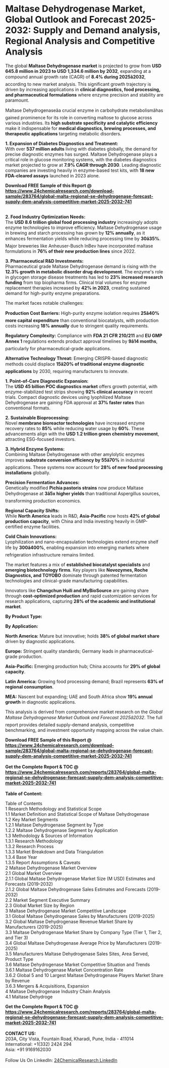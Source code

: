 <h1>Maltase Dehydrogenase Market, Global Outlook and Forecast 2025-2032: Supply and Demand analysis, Regional Analysis and Competitive Analysis</h1><p>The global <strong>Maltase Dehydrogenase market</strong> is projected to grow from <strong>USD 645.8 million in 2023 to USD 1,334.6 million by 2032</strong>, expanding at a compound annual growth rate (CAGR) of <strong>8.4% during 2025â2032</strong>, according to new market analysis. This significant growth trajectory is driven by increasing applications in <strong>clinical diagnostics, food processing, and pharmaceutical formulations</strong> where enzyme precision and stability are paramount.</p><p>Maltase Dehydrogenaseâa crucial enzyme in carbohydrate metabolismâhas gained prominence for its role in converting maltose to glucose across various industries. Its <strong>high substrate specificity and catalytic efficiency</strong> make it indispensable for <strong>medical diagnostics, brewing processes, and therapeutic applications</strong> targeting metabolic disorders.</p><p><strong>1. Expansion of Diabetes Diagnostics and Treatment:</strong><br>
With over <strong>537 million adults</strong> living with diabetes globally, the demand for precise diagnostic enzymes has surged. Maltase Dehydrogenase plays a critical role in glucose monitoring systems, with the diabetes diagnostics market projected to grow at <strong>7.9% CAGR through 2030</strong>. Leading diagnostic companies are investing heavily in enzyme-based test kits, with <strong>18 new FDA-cleared assays</strong> launched in 2023 alone.</p><div><b>Download FREE Sample of this Report @ 
            <a href="https://www.24chemicalresearch.com/download-sample/283764/global-malta-regional-se-dehydrogenase-forecast-supply-dem-analysis-competitive-market-2025-2032-741">
            https://www.24chemicalresearch.com/download-sample/283764/global-malta-regional-se-dehydrogenase-forecast-supply-dem-analysis-competitive-market-2025-2032-741</a></b></div><br><p><strong>2. Food Industry Optimization Needs:</strong><br>
The <strong>USD 8.6 trillion global food processing industry</strong> increasingly adopts enzyme technologies to improve efficiency. Maltase Dehydrogenase usage in brewing and starch processing has grown by <strong>12% annually</strong>, as it enhances fermentation yields while reducing processing time by <strong>30â35%</strong>. Major breweries like Anheuser-Busch InBev have incorporated maltase formulations in <strong>76% of their new production lines</strong> since 2022.</p><p><strong>3. Pharmaceutical R&amp;D Investments:</strong><br>
Pharmaceutical grade Maltase Dehydrogenase demand is rising with the <strong>12.3% growth in metabolic disorder drug development</strong>. The enzyme's role in glycogen storage disease treatments has led to <strong>23% increased research funding</strong> from top biopharma firms. Clinical trial volumes for enzyme replacement therapies increased by <strong>42% in 2023</strong>, creating sustained demand for high-purity enzyme preparations.</p><p>The market faces notable challenges:</p><p><strong>Production Cost Barriers:</strong> High-purity enzyme isolation requires <strong>25â40% more capital expenditure</strong> than conventional biocatalysts, with production costs increasing <strong>18% annually</strong> due to stringent quality requirements.</p><p><strong>Regulatory Complexity:</strong> Compliance with <strong>FDA 21 CFR 210/211</strong> and <strong>EU GMP Annex 1</strong> regulations extends product approval timelines by <strong>9â14 months</strong>, particularly for pharmaceutical-grade applications.</p><p><strong>Alternative Technology Threat:</strong> Emerging CRISPR-based diagnostic methods could displace <strong>15â20% of traditional enzyme diagnostic applications</strong> by 2030, requiring manufacturers to innovate.</p><p><strong>1. Point-of-Care Diagnostic Expansion:</strong><br>
The <strong>USD 45 billion POC diagnostics market</strong> offers growth potential, with enzyme-stabilized test strips showing <strong>92% clinical accuracy</strong> in recent trials. Compact diagnostic devices using lyophilized Maltase Dehydrogenase are gaining FDA approval at <strong>37% faster rates</strong> than conventional formats.</p><p><strong>2. Sustainable Bioprocessing:</strong><br>
Novel <strong>membrane bioreactor technologies</strong> have increased enzyme recovery rates to <strong>85%</strong> while reducing water usage by <strong>60%</strong>. These advancements align with the <strong>USD 1.2 trillion green chemistry movement</strong>, attracting ESG-focused investors.</p><p><strong>3. Hybrid Enzyme Systems:</strong><br>
Combining Maltase Dehydrogenase with other amylolytic enzymes improves <strong>substrate conversion efficiency by 55â70%</strong> in industrial applications. These systems now account for <strong>28% of new food processing installations</strong> globally.</p><p><strong>Precision Fermentation Advances:</strong><br>
	Genetically modified <strong>Pichia pastoris strains</strong> now produce Maltase Dehydrogenase at <strong>3â5x higher yields</strong> than traditional Aspergillus sources, transforming production economics.</p><p><strong>Regional Capacity Shifts:</strong><br>
	While <strong>North America</strong> leads in R&amp;D, <strong>Asia-Pacific</strong> now hosts <strong>42% of global production capacity</strong>, with China and India investing heavily in GMP-certified enzyme facilities.</p><p><strong>Cold Chain Innovations:</strong><br>
	Lyophilization and nano-encapsulation technologies extend enzyme shelf life by <strong>300â400%</strong>, enabling expansion into emerging markets where refrigeration infrastructure remains limited.</p><p>The market features a mix of <strong>established biocatalyst specialists</strong> and <strong>emerging biotechnology firms</strong>. Key players like <strong>Novozymes, Roche Diagnostics, and TOYOBO</strong> dominate through patented fermentation technologies and clinical-grade manufacturing capabilities.</p><p>Innovators like <strong>Changchun Huili and MyBioSource</strong> are gaining share through <strong>cost-optimized production</strong> and rapid customization services for research applications, capturing <strong>28% of the academic and institutional market</strong>.</p><p><strong>By Product Type:</strong></p><p><strong>By Application:</strong></p><p><strong>North America:</strong> Mature but innovative; holds <strong>38% of global market share</strong> driven by diagnostic applications.</p><p><strong>Europe:</strong> Stringent quality standards; Germany leads in pharmaceutical-grade production.</p><p><strong>Asia-Pacific:</strong> Emerging production hub; China accounts for <strong>29% of global capacity</strong>.</p><p><strong>Latin America:</strong> Growing food processing demand; Brazil represents <strong>63% of regional consumption</strong>.</p><p><strong>MEA:</strong> Nascent but expanding; UAE and South Africa show <strong>19% annual growth</strong> in diagnostic applications.</p><p>This analysis is derived from comprehensive market research on the <em>Global Maltase Dehydrogenase Market Outlook and Forecast 2025â2032</em>. The full report provides detailed supply-demand analysis, competitive benchmarking, and investment opportunity mapping across the value chain.</p><div><b>Download FREE Sample of this Report @ 
            <a href="https://www.24chemicalresearch.com/download-sample/283764/global-malta-regional-se-dehydrogenase-forecast-supply-dem-analysis-competitive-market-2025-2032-741">
            https://www.24chemicalresearch.com/download-sample/283764/global-malta-regional-se-dehydrogenase-forecast-supply-dem-analysis-competitive-market-2025-2032-741</a></b></div><br><div><b>Get the Complete Report & TOC @ 
            <a href="https://www.24chemicalresearch.com/reports/283764/global-malta-regional-se-dehydrogenase-forecast-supply-dem-analysis-competitive-market-2025-2032-741">
            https://www.24chemicalresearch.com/reports/283764/global-malta-regional-se-dehydrogenase-forecast-supply-dem-analysis-competitive-market-2025-2032-741</a></b></div><br>
            <b>Table of Content:</b><p>Table of Contents<br />
1 Research Methodology and Statistical Scope<br />
1.1 Market Definition and Statistical Scope of Maltase Dehydrogenase<br />
1.2 Key Market Segments<br />
1.2.1 Maltase Dehydrogenase Segment by Type<br />
1.2.2 Maltase Dehydrogenase Segment by Application<br />
1.3 Methodology & Sources of Information<br />
1.3.1 Research Methodology<br />
1.3.2 Research Process<br />
1.3.3 Market Breakdown and Data Triangulation<br />
1.3.4 Base Year<br />
1.3.5 Report Assumptions & Caveats<br />
2 Maltase Dehydrogenase Market Overview<br />
2.1 Global Market Overview<br />
2.1.1 Global Maltase Dehydrogenase Market Size (M USD) Estimates and Forecasts (2019-2032)<br />
2.1.2 Global Maltase Dehydrogenase Sales Estimates and Forecasts (2019-2032)<br />
2.2 Market Segment Executive Summary<br />
2.3 Global Market Size by Region<br />
3 Maltase Dehydrogenase Market Competitive Landscape<br />
3.1 Global Maltase Dehydrogenase Sales by Manufacturers (2019-2025)<br />
3.2 Global Maltase Dehydrogenase Revenue Market Share by Manufacturers (2019-2025)<br />
3.3 Maltase Dehydrogenase Market Share by Company Type (Tier 1, Tier 2, and Tier 3)<br />
3.4 Global Maltase Dehydrogenase Average Price by Manufacturers (2019-2025)<br />
3.5 Manufacturers Maltase Dehydrogenase Sales Sites, Area Served, Product Type<br />
3.6 Maltase Dehydrogenase Market Competitive Situation and Trends<br />
3.6.1 Maltase Dehydrogenase Market Concentration Rate<br />
3.6.2 Global 5 and 10 Largest Maltase Dehydrogenase Players Market Share by Revenue<br />
3.6.3 Mergers & Acquisitions, Expansion<br />
4 Maltase Dehydrogenase Industry Chain Analysis<br />
4.1 Maltase Dehydroge</p><div><b>Get the Complete Report & TOC @ 
            <a href="https://www.24chemicalresearch.com/reports/283764/global-malta-regional-se-dehydrogenase-forecast-supply-dem-analysis-competitive-market-2025-2032-741">
            https://www.24chemicalresearch.com/reports/283764/global-malta-regional-se-dehydrogenase-forecast-supply-dem-analysis-competitive-market-2025-2032-741</a></b></div><br><b>CONTACT US:</b><br>
            203A, City Vista, Fountain Road, Kharadi, Pune, India - 411014<br>
            International: +1(332) 2424 294<br>
            Asia: +91 9169162030 <br><br>
            Follow Us On LinkedIn: <a href="https://www.linkedin.com/company/24chemicalresearch/">24ChemicalResearch LinkedIn</a>